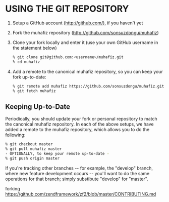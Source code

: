 # USING THE GIT REPOSITORY

 1. Setup a GitHub account (http://github.com/), if you haven't yet
 2. Fork the muhafiz repository (http://github.com/sonsuzdongu/muhafiz)
 3. Clone your fork locally and enter it (use your own GitHub username
    in the statement below)

    ```sh
    % git clone git@github.com:<username>/muhafiz.git
    % cd muhafiz
    ```

 4. Add a remote to the canonical muhafiz repository, so you can keep your fork
    up-to-date:

    ```sh
    % git remote add muhafiz https://github.com/sonsuzdongu/muhafiz.git
    % git fetch muhafiz
    ```


## Keeping Up-to-Date

Periodically, you should update your fork or personal repository to
match the canonical muhafiz repository. In each of the above setups, we have
added a remote to the muhafiz repository, which allows you to do
the following:


```sh
% git checkout master
% git pull muhafiz master
- OPTIONALLY, to keep your remote up-to-date -
% git push origin master
```

If you're tracking other branches -- for example, the "develop" branch, where
new feature development occurs -- you'll want to do the same operations for that
branch; simply substibute "develop" for "master".


forking https://github.com/zendframework/zf2/blob/master/CONTRIBUTING.md

